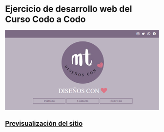 # Ejercicio de desarrollo web del Curso Codo a Codo 

![Screenshot](https://github.com/lau-ibarra/codo-a-codo-front-mt/blob/master/img/mt_screenshot01.png)

## [Previsualización del sitio](https://htmlpreview.github.io/?https://raw.githubusercontent.com/lau-ibarra/codo-a-codo-front-mt/master/index.html)
